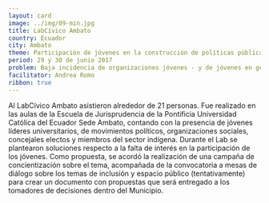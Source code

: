 ```yaml
---
layout: card
image: ../img/09-min.jpg
title: LabCívico Ambato
country: Ecuador
city: Ambato
theme: Participación de jóvenes en la construcción de políticas públicas en la ciudad de Ambato
period: 29 y 30 de junio 2017
problem: Baja incidencia de organizaciones jóvenes - y de jóvenes en general - en la construcción de políticas públicas de la ciudad de Ambato, a pesar de que existen mecanismos de participación ciudadana
facilitator: Andrea Romo
ribbon: true
---
```


Al LabCívico Ambato asistieron alrededor de 21 personas. Fue realizado en las aulas de la Escuela de Jurisprudencia de la Pontificia Universidad Católica del Ecuador Sede Ambato, contando con la presencia de jóvenes líderes universitarios, de movimientos políticos, organizaciones sociales, concejales electos y miembros del sector indígena. Durante el Lab se plantearon soluciones respecto a la falta de interés en la participación de los jóvenes. Como propuesta, se acordó la realización de una campaña de concientización sobre el tema, acompañada de la convocatoria a mesas de diálogo sobre los temas de inclusión y espacio público (tentativamente) para crear un documento con propuestas que será entregado a los tomadores de decisiones dentro del Municipio.
